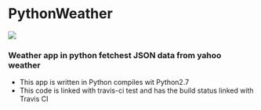 # PythonWeather
<img src= "https://travis-ci.org/joshiakshay91/WeatherApp.svg?branch=master"/>

### Weather app in python fetchest JSON data from yahoo weather
* This app is written in Python compiles wit Python2.7
* This code is linked with travis-ci test and has the build status linked with Travis CI

